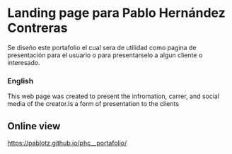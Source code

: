 # Landing page para Pablo Hernández Contreras
Se diseño este portafolio el cual sera de utilidad como pagina de presentación para el usuario o para presentarselo a algun cliente o interesado.

### English
This web page was created to present the infromation, carrer, and social media of the creator.Is a form of presentation to the clients

## Online view
https://pablotz.github.io/phc__portafolio/

